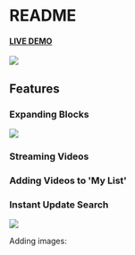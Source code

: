 # README

#### [LIVE DEMO](https://bingeflix.herokuapp.com/#/)
![](https://i.imgur.com/FUo8WKB.png)

## Features

### Expanding Blocks
![]([Imgur](https://i.imgur.com/4okIOeH.jpg))

### Streaming Videos


### Adding Videos to 'My List'


### Instant Update Search
![](https://media.giphy.com/media/xThtamghBNxFbwSrRe/giphy.gif)

Adding images: ![]()
